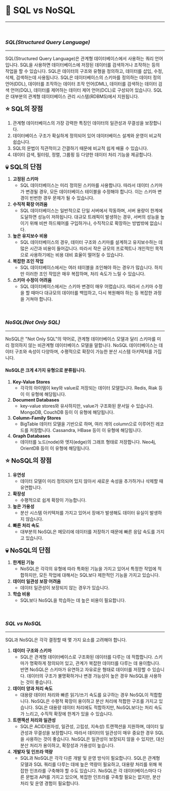 # 🎯 SQL vs NoSQL
- - -
<br>

### **_SQL(Structured Query Language)_**
- - -
SQL(Structured Query Language)은 관계형 데이터베이스에서 사용하는 쿼리 언어입니다. 
SQL을 사용하면 데이터베이스에 저장된 데이터를 검색하거나 조작하는 등의 작업을 할 수 있습니다. 
SQL은 데이터의 구조와 유형을 정의하고, 데이터를 삽입, 수정, 삭제, 검색하는데 사용됩니다. 
SQL은 데이터베이스의 스키마를 정의하는 데이터 정의 언어(DDL), 데이터를 조작하는 데이터 조작 언어(DML), 데이터를 검색하는 데이터 검색 언어(DQL), 데이터를 제어하는 데이터 제어 언어(DCL)로 구성되어 있습니다. 
SQL은 대부분의 관계형 데이터베이스 관리 시스템(RDBMS)에서 지원됩니다. <br>

<span style="font-size: 20px">**⭐️ SQL의 장점**</span> <br>

1.  관계형 데이터베이스의 가장 강력한 특징인 데이터의 일관성과 무결성을 보장합니다.
2.  데이터베이스 구조가 확실하게 정의되어 있어 데이터베이스 설계와 운영이 비교적 쉽습니다.
3.  SQL의 문법이 직관적이고 간결하기 때문에 비교적 쉽게 배울 수 있습니다.
4.  데이터 검색, 필터링, 정렬, 그룹핑 등 다양한 데이터 처리 기능을 제공합니다.

<span style="font-size: 20px">**💀️ SQL의 단점**</span> <br>
1. **고정된 스키마**
   * SQL 데이터베이스는 미리 정의된 스키마를 사용합니다. 따라서 데이터 스키마가 변경될 경우, 모든 데이터베이스 테이블을 수정해야 합니다. 이는 스키마 변경이 빈번한 경우 문제가 될 수 있습니다.
2. **수직적 확장 어려움**
   * SQL 데이터베이스는 일반적으로 단일 서버에서 작동하며, 서버 용량이 한계에 도달하면 성능이 저하됩니다. 대규모 트래픽이 발생하는 경우, 서버의 성능을 높이기 위해 비싼 하드웨어를 구입하거나, 수직적으로 확장하는 방법밖에 없습니다.
3. **높은 유지보수 비용**
   * SQL 데이터베이스의 경우, 데이터 구조와 스키마를 설계하고 유지보수하는 데 많은 시간과 비용이 들어갑니다. 따라서 작은 규모의 프로젝트나 개인적인 목적으로 사용하기에는 비용 대비 효율이 떨어질 수 있습니다.
4. **복잡한 조인 작업**
   * SQL 데이터베이스에서는 여러 테이블을 조인해야 하는 경우가 많습니다. 하지만 이러한 조인 작업은 매우 복잡하며, 처리 속도가 느릴 수 있습니다.
5. **스키마 수정이 어려움**
   * SQL 데이터베이스에서는 스키마 변경이 매우 어렵습니다. 따라서 스키마 수정을 할 때마다 대규모의 데이터를 백업하고, 다시 복원해야 하는 등 복잡한 과정을 거쳐야 합니다.

<br>

### **_NoSQL(Not Only SQL)_**
- - -
NoSQL은 "Not Only SQL"의 약어로, 관계형 데이터베이스 모델과 달리 스키마를 미리 정의하지 않는 비관계형 데이터베이스 모델을 말합니다. 
NoSQL 데이터베이스는 데이터 구조와 속성이 다양하며, 수평적으로 확장이 가능한 분산 시스템 아키텍처를 가집니다.

#### NoSQL은 크게 4가지 유형으로 분류됩니다.

1. **Key-Value Stores**
   * 각각의 아이템이 key와 value로 저장되는 데이터 모델입니다. Redis, Riak 등이 이 유형에 해당됩니다.
2. **Document Databases**
   * key-value stores와 유사하지만, value가 구조화된 문서일 수 있습니다. MongoDB, CouchDB 등이 이 유형에 해당됩니다.
3. **Column-Family Stores**
   * BigTable 데이터 모델을 기반으로 하며, 여러 개의 column으로 이루어진 레코드를 저장합니다. Cassandra, HBase 등이 이 유형에 해당됩니다.
4. **Graph Databases**
   * 데이터를 노드(node)와 엣지(edge)의 그래프 형태로 저장합니다. Neo4j, OrientDB 등이 이 유형에 해당됩니다.


<span style="font-size: 20px">**⭐️ NoSQL의 장점**</span> <br>

1. **유연성**
   * 데이터 모델이 미리 정의되어 있지 않아서 새로운 속성을 추가하거나 삭제할 때 유연합니다.
2. **확장성**
   * 수평적으로 쉽게 확장이 가능합니다.
3. **높은 가용성**
   * 분산 시스템 아키텍처를 가지고 있어서 장애가 발생해도 데이터 유실이 발생하지 않습니다.
4. **빠른 처리 속도**
   * 대부분의 NoSQL은 메모리에 데이터를 저장하기 때문에 빠른 응답 속도를 가지고 있습니다.


<span style="font-size: 20px">**💀️ NoSQL의 단점**</span> <br>

1. **한계된 기능**
   * NoSQL은 각각의 유형에 따라 특화된 기능을 가지고 있어서 특정한 작업에 적합하지만, 모든 작업에 대해서는 SQL보다 제한적인 기능을 가지고 있습니다.
2. **데이터 일관성 보장 어려움**
   * 데이터 일관성이 보장되지 않는 경우가 있습니다.
3. **학습 비용**
   * SQL보다 NoSQL을 학습하는 데 높은 비용이 필요합니다.

<br>

### **_SQL vs NoSQL_**
- - -

SQL과 NoSQL은 각각 결정할 때 몇 가지 요소를 고려해야 합니다.

1. **데이터 구조와 스키마**
   * SQL은 관계형 데이터베이스로 구조화된 데이터를 다루는 데 적합합니다. 스키마가 명확하게 정의되어 있고, 관계가 복잡한 데이터를 다루는 데 용이합니다. 반면 NoSQL은 스키마가 유연하고 자유로운 형태로 데이터를 저장할 수 있습니다. 데이터의 구조가 불명확하거나 변경 가능성이 높은 경우 NoSQL을 사용하는 것이 좋습니다.
2. **데이터 양과 처리 속도**
   * 대용량 데이터 처리와 빠른 읽기/쓰기 속도를 요구하는 경우 NoSQL이 적합합니다. NoSQL은 수평적 확장이 용이하고 분산 처리에 적합한 구조를 가지고 있습니다. SQL은 대용량 데이터 처리에도 적합하지만, NoSQL보다는 처리 속도가 느리고, 수직적 확장에 한계가 있을 수 있습니다.
3. **트랜잭션 처리와 일관성**
   * SQL은 ACID(원자성, 일관성, 고립성, 지속성) 트랜잭션을 지원하며, 데이터 일관성과 무결성을 보장합니다. 따라서 데이터의 일관성이 매우 중요한 경우 SQL을 사용하는 것이 좋습니다. NoSQL은 일관성이 보장되지 않을 수 있지만, 대신 분산 처리가 용이하고, 확장성과 가용성이 높습니다.
4. **개발자 및 인프라 역량**
   * SQL과 NoSQL은 각각 다른 개발 및 운영 방식이 필요합니다. SQL은 관계형 모델과 SQL 쿼리를 다루는 데에 높은 역량이 필요하고, 대용량 처리를 위해 복잡한 인프라를 구축해야 할 수도 있습니다. NoSQL은 각 데이터베이스마다 다른 문법과 API를 가지고 있으며, 복잡한 인프라를 구축할 필요는 없지만, 분산 처리 및 운영 경험이 필요합니다.